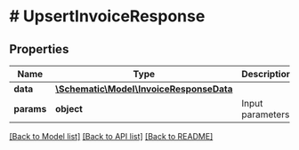 # # UpsertInvoiceResponse

## Properties

Name | Type | Description | Notes
------------ | ------------- | ------------- | -------------
**data** | [**\Schematic\Model\InvoiceResponseData**](InvoiceResponseData.md) |  |
**params** | **object** | Input parameters |

[[Back to Model list]](../../README.md#models) [[Back to API list]](../../README.md#endpoints) [[Back to README]](../../README.md)

